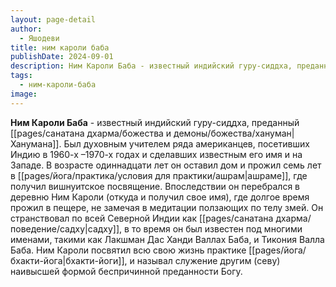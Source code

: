 ```yaml
---
layout: page-detail
author:
  - Яшодеви
title: ним кароли баба
publishDate: 2024-09-01
description: Ним Кароли Баба - известный индийский гуру-сиддха, преданный Ханумана. Был духовным учителем ряда американцев, посетивших Индию в 1960-х –1970-х годах и сделавших известным его имя и на Западе.
tags:
  - ним-кароли-баба
image:
---
```

**Ним Кароли Баба** - известный индийский гуру-сиддха, преданный [[pages/санатана дхарма/божества и демоны/божества/хануман|Ханумана]]. Был духовным учителем ряда американцев, посетивших Индию в 1960-х –1970-х годах и сделавших известным его имя и на Западе. В возрасте одиннадцати лет он оставил дом и прожил семь лет в [[pages/йога/практика/условия для практики/ашрам|ашраме]], где получил вишнуитское посвящение. Впоследствии он перебрался в деревню Ним Кароли (откуда и получил свое имя), где долгое время прожил в пещере, не замечая в медитации ползающих по телу змей. Он странствовал по всей Северной Индии как [[pages/санатана дхарма/поведение/садху|садху]], в то время он был известен под многими именами, такими как Лакшман Дас Ханди Валлах Баба, и Тикония Валла Баба. Ним Кароли посвятил всю свою жизнь практике [[pages/йога/бхакти-йога|бхакти-йоги]], и называл служение другим (севу) наивысшей формой беспричинной преданности Богу.

